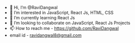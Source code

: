 - 👋 Hi, I’m @RaviDangwal
- 👀 I’m interested in JavaScript, React Js, HTML, CSS
- 🌱 I’m currently learning React Js
- 💞️ I’m looking to collaborate on JavaScript, React Js Projects
- 📫 How to reach me - https://github.com/RaviDangwal
- email id - ravidangwal8@gmail.com

<!---
RaviDangwal/RaviDangwal is a ✨ special ✨ repository because its `README.md` (this file) appears on your GitHub profile.
You can click the Preview link to take a look at your changes.
--->
